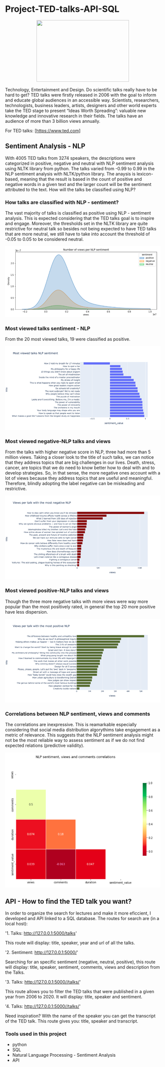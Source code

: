# Project-TED-talks-API-SQL
<p align="center">
<img src="https://media2.giphy.com/media/IevSIpwnrMeIwKaF8M/giphy.gif?cid=ecf05e47cx3frmvbxflvjyyxb8g9ppg8zpca3peqh7yxmq5u&rid=giphy.gif&ct=g" width="300" height="200" />
</p>

Technology, Entertainment and Design. Do scientific talks really have to be hard to get? TED talks were firstly released in 2006 with the goal to inform and educate global audiences in an accessible way. Scientists, researchers, technologists, business leaders, artists, designers and other world experts take the TED stage to present “Ideas Worth Spreading”: valuable new knowledge and innovative research in their fields. The talks have an audience of more than 3 billion views annually.

<p>

For TED talks: [https://www.ted.com]

</p>

## Sentiment Analysis - NLP
With 4005 TED talks from 3274 speakers, the descriptions were categorized in positive, negative and neutral with NLP sentiment analysis using NLTK library from python. The talks varied from -0.99 to 0.99 in the NLP sentiment analysis with NLTK/python library. The anaysis is lexicon-based, meaning that the result is based in the count of positive and negative words in a given text and the larger count will be the sentiment attributed to the text. How will the talks be classified using NLP?

</p>


### How talks are classified with NLP - sentiment?
The vast majority of talks is classified as positive using NLP - sentiment analysis. This is expected considering that the TED talks goal is to inspire and engage. Moreover, the thresholds set in the NLTK library are quite restrictive for neutral talk so besides not being expected to have TED talks that are more neutral, we still have to take into account the threshold of -0.05 to 0.05 to be considered neutral.

![KDEsentimentstalks](https://github.com/ju-br/Project-TED-talks-API-SQL/blob/main/figures/Dispersion.png?raw=true)
</p>

### Most viewed talks sentiment - NLP
From the 20 most viewed talks, 19 were classified as positive.

![Viewsandsentiments](https://github.com/ju-br/Project-TED-talks-API-SQL/blob/main/figures/Most_viewed_talks.png?raw=true)
</p>


### Most viewed negative-NLP talks and views
From the talks with higher negative score in NLP, three had more than 5 million views. Taking a closer look to the title of such talks, we can notice that they address topics that are big challenges in our lives. Death, stress, cancer, are topics that we do need to know better how to deal with and to develop strategies. So, in that sense, the more negative ones account with a lot of views because they address topics that are useful and meaningful. Therefore, blindly adopting the label negative can be misleading and restrictive.

![negativeviews](https://github.com/ju-br/Project-TED-talks-API-SQL/blob/main/figures/negativeviews.png?raw=true)
</p>

### Most viewed positive-NLP talks and views
Though the three more negative talks with more views were way more popular than the most positively rated, in general the top 20 more positive have less dispersion.

![positiveviews](https://github.com/ju-br/Project-TED-talks-API-SQL/blob/main/figures/positiveviews.png?raw=true)
</p>

### Correlations between NLP sentiment, views and comments 
The correlations are inexpressive. This is reamarkable especially considering that social media distribution algorythims take engagement as a metric of relevance. This suggests that the NLP sentiment analysis might not be the most reliable way to assess sentiment as if we do not find expected relations (predictive validity).

![correlation](https://github.com/ju-br/Project-TED-talks-API-SQL/blob/main/figures/NLPsentiments%20correlations.png?raw=true)


</p>

## API - How to find the TED talk you want?
In order to organize the search for lectures and make it more eficcient, I developed and API linked to a SQL database. The routes for search are (in a local host):

</p>

'1. Talks: http://127.0.0.1:5000/talks'
</p>
This route will display: title, speaker, year and url of all the talks.


</p>

'2. Sentiment: http://127.0.0.1:5000/<sentiment>'
</p>
Searching for an specific sentiment (negative, neutral, positive), this route will display:
title, speaker, sentiment, comments, views and description from the Talks.

</p>

'3. Talks: http://127.0.0.1:5000//talks/<year>'
</p>
This route allows you to filter the TED talks that were published in a given year from 2006 to 2020. It will display: title, speaker and sentiment.

</p>

'4. Talks: http://127.0.0.1:5000//talks/<speaker>'
</p>
Need inspiration? With the name of the speaker you can get the transcript of the TED talk. This route gives you: title, speaker and transcript.

### Tools used in this project
- python
- SQL
- Natural Language Processing - Sentiment Analysis
- API
